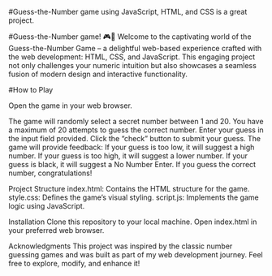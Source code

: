 #Guess-the-Number game using JavaScript, HTML, and CSS is a great project.

#Guess-the-Number game! 🎮🔢
Welcome to the captivating world of the Guess-the-Number Game – a delightful web-based experience crafted with the  web development: HTML, CSS, and JavaScript. 
This engaging project not only challenges your numeric intuition but also showcases a seamless fusion of modern design and interactive functionality.

#How to Play

Open the game in your web browser.

The game will randomly select a secret number between 1 and 20.
You have a maximum of 20 attempts to guess the correct number.
Enter your guess in the input field provided.
Click the “check” button to submit your guess.
The game will provide feedback:
If your guess is too low, it will suggest a high number.
If your guess is too high, it will suggest a lower number.
If your guess is black, it will suggest a No Number Enter.
If you guess the correct number, congratulations!

Project Structure
index.html: Contains the HTML structure for the game.
style.css: Defines the game’s visual styling.
script.js: Implements the game logic using JavaScript.

Installation
Clone this repository to your local machine.
Open index.html in your preferred web browser.

Acknowledgments
This project was inspired by the classic number guessing games and was built as part of my web development journey. Feel free to explore, modify, and enhance it! 

